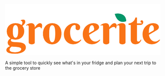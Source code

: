 ![logo](grocerite-frontend/static/image/logo-full.png)


A simple tool to quickly see what's in your fridge and plan your next trip to the grocery store 